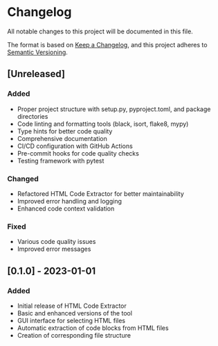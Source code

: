 # Changelog

All notable changes to this project will be documented in this file.

The format is based on [Keep a Changelog](https://keepachangelog.com/en/1.0.0/),
and this project adheres to [Semantic Versioning](https://semver.org/spec/v2.0.0.html).

## [Unreleased]

### Added
- Proper project structure with setup.py, pyproject.toml, and package directories
- Code linting and formatting tools (black, isort, flake8, mypy)
- Type hints for better code quality
- Comprehensive documentation
- CI/CD configuration with GitHub Actions
- Pre-commit hooks for code quality checks
- Testing framework with pytest

### Changed
- Refactored HTML Code Extractor for better maintainability
- Improved error handling and logging
- Enhanced code context validation

### Fixed
- Various code quality issues
- Improved error messages

## [0.1.0] - 2023-01-01

### Added
- Initial release of HTML Code Extractor
- Basic and enhanced versions of the tool
- GUI interface for selecting HTML files
- Automatic extraction of code blocks from HTML files
- Creation of corresponding file structure
